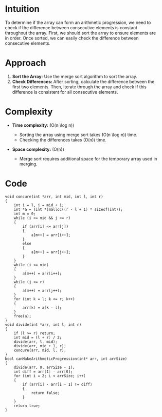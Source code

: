 # Intuition
To determine if the array can form an arithmetic progression, we need to check if the difference between consecutive elements is constant throughout the array. First, we should sort the array to ensure elements are in order. Once sorted, we can easily check the difference between consecutive elements.

# Approach
1. **Sort the Array:** Use the merge sort algorithm to sort the array.
2. **Check Differences:** After sorting, calculate the difference between the first two elements. Then, iterate through the array and check if this difference is consistent for all consecutive elements.

# Complexity
- **Time complexity:** \(O(n \log n)\)
  - Sorting the array using merge sort takes \(O(n \log n)\) time.
  - Checking the differences takes \(O(n)\) time.

- **Space complexity:** \(O(n)\)
  - Merge sort requires additional space for the temporary array used in merging.

# Code
```
void concure(int *arr, int mid, int l, int r) 
{
    int i = l, j = mid + 1;
    int *a = (int *)malloc((r - l + 1) * sizeof(int));
    int m = 0;
    while (i <= mid && j <= r) 
    {
        if (arr[i] <= arr[j]) 
        {
            a[m++] = arr[i++];
        } 
        else 
        {
            a[m++] = arr[j++];
        }
    }
    while (i <= mid) 
    {
        a[m++] = arr[i++];
    }
    while (j <= r) 
    {
        a[m++] = arr[j++];
    }
    for (int k = l; k <= r; k++) 
    {
        arr[k] = a[k - l];
    }
    free(a);
}
void divide(int *arr, int l, int r) 
{
    if (l >= r) return;
    int mid = (l + r) / 2;
    divide(arr, l, mid);
    divide(arr, mid + 1, r);
    concure(arr, mid, l, r);
}
bool canMakeArithmeticProgression(int* arr, int arrSize) 
{
    divide(arr, 0, arrSize - 1);
    int diff = arr[1] - arr[0];
    for (int i = 2; i < arrSize; i++) 
    {
        if (arr[i] - arr[i - 1] != diff) 
        {
            return false;
        }
    }
    return true;
}

```